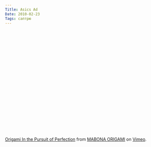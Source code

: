 ```yaml
---
Title: Asics Ad
Date: 2010-02-23
Tags: саптрю
---
```


<div class="text"><p><object width="601" height="339"><param name="allowfullscreen" value="true"></param><param name="allowscriptaccess" value="always"></param><param name="movie" value="http://vimeo.com/moogaloop.swf?clip_id=2188162&amp;server=vimeo.com&amp;show_title=1&amp;show_byline=1&amp;show_portrait=0&amp;color=00ADEF&amp;fullscreen=1"></param><embed src="http://vimeo.com/moogaloop.swf?clip_id=2188162&amp;server=vimeo.com&amp;show_title=1&amp;show_byline=1&amp;show_portrait=0&amp;color=00ADEF&amp;fullscreen=1" type="application/x-shockwave-flash" allowfullscreen="true" allowscriptaccess="always" width="601" height="339"></embed></object></p><p><a href="http://vimeo.com/2188162">Origami In the Pursuit of Perfection</a> from <a href="http://vimeo.com/user915053">MABONA ORIGAMI</a> on <a href="http://vimeo.com">Vimeo</a>.</p></div>